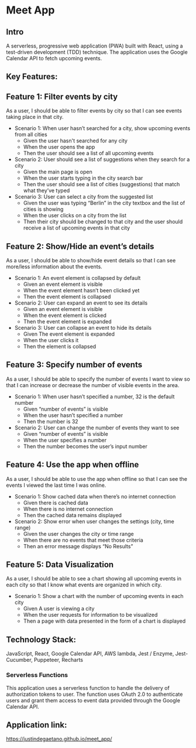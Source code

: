 # Meet App
## Intro
A serverless, progressive web application (PWA) built with React, using a test-driven development (TDD) technique. The application uses the Google Calendar API to fetch upcoming events.

## Key Features:

## Feature 1: Filter events by city
As a user, I should be able to filter events by city so that I can see events taking place in that city.

- Scenario 1: When user hasn’t searched for a city, show upcoming events from all cities
    - Given the user hasn't searched for any city
    - When the user opens the app
    - Then the user should see a list of all upcoming events
- Scenario 2: User should see a list of suggestions when they search for a city
    - Given the main page is open
    - When the user starts typing in the city search bar
    - Then the user should see a list of cities (suggestions) that match what they’ve typed
- Scenario 3: User can select a city from the suggested list
    - Given the user was typing “Berlin” in the city textbox and the list of cities is showing
    - When the user clicks on a city from the list
    - Then their city should be changed to that city and the user should receive a list of upcoming events in that city

## Feature 2: Show/Hide an event’s details
As a user, I should be able to show/hide event details so that I can see more/less information about the events.

- Scenario 1: An event element is collapsed by default
    - Given an event element is visible
    - When the event element hasn’t been clicked yet
    - Then the event element is collapsed
- Scenario 2: User can expand an event to see its details
    - Given an event element is visible
    - When the event element is clicked
    - Then the event element is expanded
- Scenario 3: User can collapse an event to hide its details
    - Given The event element is expanded
    - When the user clicks it
    - Then the element is collapsed

## Feature 3: Specify number of events
As a user, I should be able to specify the number of events I want to view so that I can increase or decrease the number of visible events in the area.

- Scenario 1: When user hasn’t specified a number, 32 is the default number
    - Given “number of events” is visible
    - When the user hasn’t specified a number
    - Then the number is 32
- Scenario 2: User can change the number of events they want to see
    - Given “number of events” is visible
    - When the user specifies a number
    - Then the number becomes the user’s input number

## Feature 4: Use the app when offline
As a user, I should be able to use the app when offline so that I can see the events I viewed the last time I was online.

- Scenario 1: Show cached data when there’s no internet connection
    - Given there is cached data 
    - When there is no internet connection 
    - Then the cached data remains displayed
- Scenario 2: Show error when user changes the settings (city, time range)
    - Given the user changes the city or time range
    - When there are no events that meet those criteria
    - Then an error message displays “No Results”

## Feature 5: Data Visualization
As a user, I should be able to see a chart showing all upcoming events in each city so that I know what events are organized in which city.

- Scenario 1: Show a chart with the number of upcoming events in each city
    - Given A user is viewing a city
    - When the user requests for information to be visualized
    - Then a page with data presented in the form of a chart is displayed

## Technology Stack: 
JavaScript, React, Google Calendar API, AWS lambda, Jest / Enzyme, Jest-Cucumber, Puppeteer, Recharts

### Serverless Functions
This application uses a serverless function to handle the delivery of authorization tokens to user. The function uses OAuth 2.0 to authenticate users and grant them access to event data provided through the Google Calendar API.

## Application link: 
https://justindegaetano.github.io/meet_app/
